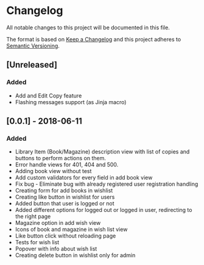 # Changelog
All notable changes to this project will be documented in this file.

The format is based on [Keep a Changelog](http://keepachangelog.com/en/1.0.0/)
and this project adheres to [Semantic Versioning](http://semver.org/spec/v2.0.0.html).

## [Unreleased]
### Added
- Add and Edit Copy feature
- Flashing messages support (as Jinja macro)

## [0.0.1] - 2018-06-11
### Added
- Library Item (Book/Magazine) description view with list of copies and buttons to perform actions on them.
- Error handle views for 401, 404 and 500. 
- Adding book view without test
- Add custom validators for every field in add book view
- Fix bug - Eliminate bug with already registered user registration handling
- Creating form for add books in wishlist
- Creating like button in wishlist for users
- Added button that user is logged or not
- Added different options for logged out or logged in user, redirecting to the right page
- Magazine option in add wish view
- Icons of book and magazine in wish list view
- Like button click without reloading page
- Tests for wish list
- Popover with info about wish list
- Creating delete button in wishlist only for admin

